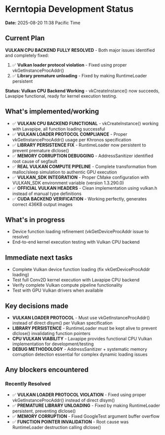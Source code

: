 # Kerntopia Development Status

**Date:** 2025-08-20 11:38 Pacific Time

## Current Plan

**VULKAN CPU BACKEND FULLY RESOLVED** - Both major issues identified and completely fixed:
1. ✅ **Vulkan loader protocol violation** - Fixed using proper vkGetInstanceProcAddr() 
2. ✅ **Library premature unloading** - Fixed by making RuntimeLoader persistent

**Status: Vulkan CPU Backend Working** - vkCreateInstance() now succeeds, Lavapipe functional, ready for kernel execution testing.

## What's implemented/working

- ✅ **VULKAN CPU BACKEND FUNCTIONAL** - vkCreateInstance() working with Lavapipe, all function loading successful
- ✅ **VULKAN LOADER PROTOCOL COMPLIANCE** - Proper vkGetInstanceProcAddr() usage per Khronos specification
- ✅ **LIBRARY PERSISTENCE FIX** - RuntimeLoader now persistent to prevent premature dlclose() 
- ✅ **MEMORY CORRUPTION DEBUGGING** - AddressSanitizer identified root cause of segfault
- ✅ **REAL VULKAN COMPUTE PIPELINE** - Complete transformation from malloc/sleep simulation to authentic GPU execution
- ✅ **VULKAN_SDK INTEGRATION** - Proper CMake configuration with VULKAN_SDK environment variable (version 1.3.290.0)
- ✅ **OFFICIAL VULKAN HEADERS** - Clean implementation using vulkan.h instead of manual type definitions
- ✅ **CUDA BACKEND VERIFICATION** - Working perfectly, generates correct 436KB output images

## What's in progress  

- Device function loading refinement (vkGetDeviceProcAddr issue to resolve)
- End-to-end kernel execution testing with Vulkan CPU backend

## Immediate next tasks

- Complete Vulkan device function loading (fix vkGetDeviceProcAddr loading)
- Test full Conv2D kernel execution with Lavapipe CPU backend
- Verify complete Vulkan compute pipeline functionality
- Test with GPU Vulkan drivers when available

## Key decisions made

- **VULKAN LOADER PROTOCOL** - Must use vkGetInstanceProcAddr() instead of direct dlsym() per Vulkan specification
- **LIBRARY PERSISTENCE** - RuntimeLoader must be kept alive to prevent dlclose() invalidating function pointers
- **CPU VULKAN VIABILITY** - Lavapipe provides functional CPU Vulkan implementation for development/testing
- **DEBUG METHODOLOGY** - AddressSanitizer + systematic memory corruption detection essential for complex dynamic loading issues

## Any blockers encountered

### Recently Resolved
- ✅ **VULKAN LOADER PROTOCOL VIOLATION** - Fixed using proper vkGetInstanceProcAddr() instead of direct dlsym()
- ✅ **PREMATURE LIBRARY UNLOADING** - Fixed by making RuntimeLoader persistent, preventing dlclose()
- ✅ **MEMORY CORRUPTION** - Fixed GoogleTest argument buffer overflow 
- ✅ **FUNCTION POINTER INVALIDATION** - Root cause was RuntimeLoader destruction calling dlclose()